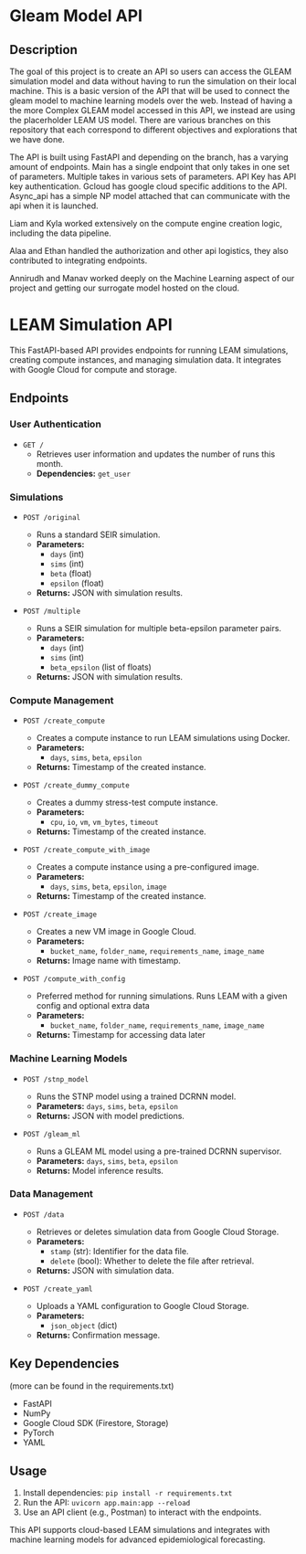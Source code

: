 # Gleam Model API

## Description

The goal of this project is to create an API so users can access the GLEAM simulation model and data without having to run the simulation on their local machine. This is a basic version of the API that will be used to connect the gleam model to machine learning models over the web. Instead of having a the more Complex GLEAM model accessed in this API, we instead are using the placerholder LEAM US model. There are various branches on this repository that each correspond to different objectives and explorations that we have done. 

The API is built using FastAPI and depending on the branch, has a varying amount of endpoints. Main has a single endpoint that only takes in one set of parameters. Multiple takes in various sets of parameters. API Key has API key authentication. Gcloud has google cloud specific additions to the API. Async_api has a simple NP model attached that can communicate with the api when it is launched.

Liam and Kyla worked extensively on the compute engine creation logic, including the data pipeline.


Alaa and Ethan handled the authorization and other api logistics, they also contributed to integrating endpoints.


Annirudh and Manav worked deeply on the Machine Learning aspect of our project and getting our surrogate model hosted on the cloud.


# LEAM Simulation API

This FastAPI-based API provides endpoints for running LEAM simulations, creating compute instances, and managing simulation data. It integrates with Google Cloud for compute and storage.

## Endpoints

### **User Authentication**
- `GET /`
  - Retrieves user information and updates the number of runs this month.
  - **Dependencies:** `get_user`

### **Simulations**
- `POST /original`
  - Runs a standard SEIR simulation.
  - **Parameters:**
    - `days` (int)
    - `sims` (int)
    - `beta` (float)
    - `epsilon` (float)
  - **Returns:** JSON with simulation results.

- `POST /multiple`
  - Runs a SEIR simulation for multiple beta-epsilon parameter pairs.
  - **Parameters:**
    - `days` (int)
    - `sims` (int)
    - `beta_epsilon` (list of floats)
  - **Returns:** JSON with simulation results.

### **Compute Management**
- `POST /create_compute`
  - Creates a compute instance to run LEAM simulations using Docker.
  - **Parameters:**
    - `days`, `sims`, `beta`, `epsilon`
  - **Returns:** Timestamp of the created instance.

- `POST /create_dummy_compute`
  - Creates a dummy stress-test compute instance.
  - **Parameters:**
    - `cpu`, `io`, `vm`, `vm_bytes`, `timeout`
  - **Returns:** Timestamp of the created instance.

- `POST /create_compute_with_image`
  - Creates a compute instance using a pre-configured image.
  - **Parameters:**
    - `days`, `sims`, `beta`, `epsilon`, `image`
  - **Returns:** Timestamp of the created instance.

- `POST /create_image`
  - Creates a new VM image in Google Cloud.
  - **Parameters:**
    - `bucket_name`, `folder_name`, `requirements_name`, `image_name`
  - **Returns:** Image name with timestamp.
 
- `POST /compute_with_config`
  - Preferred method for running simulations. Runs LEAM with a given config and optional extra data
  - **Parameters:**
    - `bucket_name`, `folder_name`, `requirements_name`, `image_name`
  - **Returns:** Timestamp for accessing data later

### **Machine Learning Models**
- `POST /stnp_model`
  - Runs the STNP model using a trained DCRNN model.
  - **Parameters:** `days`, `sims`, `beta`, `epsilon`
  - **Returns:** JSON with model predictions.

- `POST /gleam_ml`
  - Runs a GLEAM ML model using a pre-trained DCRNN supervisor.
  - **Parameters:** `days`, `sims`, `beta`, `epsilon`
  - **Returns:** Model inference results.

### **Data Management**
- `POST /data`
  - Retrieves or deletes simulation data from Google Cloud Storage.
  - **Parameters:**
    - `stamp` (str): Identifier for the data file.
    - `delete` (bool): Whether to delete the file after retrieval.
  - **Returns:** JSON with simulation data.

- `POST /create_yaml`
  - Uploads a YAML configuration to Google Cloud Storage.
  - **Parameters:**
    - `json_object` (dict)
  - **Returns:** Confirmation message.

## Key Dependencies

(more can be found in the requirements.txt)

- FastAPI
- NumPy
- Google Cloud SDK (Firestore, Storage)
- PyTorch
- YAML

## Usage
1. Install dependencies: `pip install -r requirements.txt`
2. Run the API: `uvicorn app.main:app --reload`
3. Use an API client (e.g., Postman) to interact with the endpoints.

This API supports cloud-based LEAM simulations and integrates with machine learning models for advanced epidemiological forecasting.

